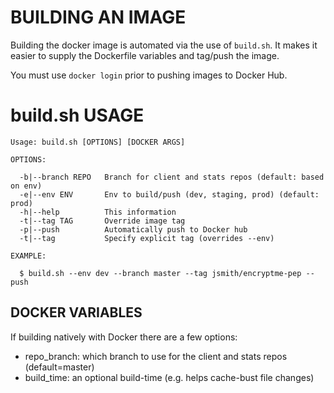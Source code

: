 # BUILDING AN IMAGE

Building the docker image is automated via the use of `build.sh`. It makes it
easier to supply the Dockerfile variables and tag/push the image.

You must use `docker login` prior to pushing images to Docker Hub.


# build.sh USAGE

```
Usage: build.sh [OPTIONS] [DOCKER ARGS]

OPTIONS:

  -b|--branch REPO   Branch for client and stats repos (default: based on env)
  -e|--env ENV       Env to build/push (dev, staging, prod) (default: prod)
  -h|--help          This information
  -t|--tag TAG       Override image tag
  -p|--push          Automatically push to Docker hub
  -t|--tag           Specify explicit tag (overrides --env)

EXAMPLE:

  $ build.sh --env dev --branch master --tag jsmith/encryptme-pep --push
```


## DOCKER VARIABLES

If building natively with Docker there are a few options:

- repo_branch: which branch to use for the client and stats repos (default=master)
- build_time: an optional build-time (e.g. helps cache-bust file changes)


